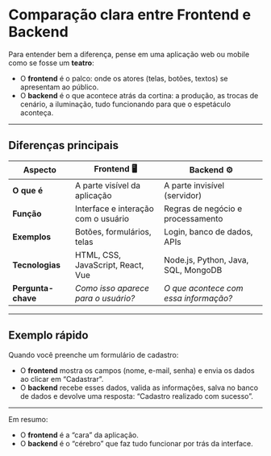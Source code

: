 # Comparação clara entre Frontend e Backend

Para entender bem a diferença, pense em uma aplicação web ou mobile como se fosse um **teatro**:

- O **frontend** é o palco: onde os atores (telas, botões, textos) se apresentam ao público.  
- O **backend** é o que acontece atrás da cortina: a produção, as trocas de cenário, a iluminação, tudo funcionando para que o espetáculo aconteça.

---

## Diferenças principais

| Aspecto            | Frontend 🖥️                         | Backend ⚙️                          |
|--------------------|-------------------------------------|-------------------------------------|
| **O que é**        | A parte visível da aplicação        | A parte invisível (servidor)         |
| **Função**         | Interface e interação com o usuário | Regras de negócio e processamento   |
| **Exemplos**       | Botões, formulários, telas          | Login, banco de dados, APIs         |
| **Tecnologias**    | HTML, CSS, JavaScript, React, Vue   | Node.js, Python, Java, SQL, MongoDB |
| **Pergunta-chave** | *Como isso aparece para o usuário?* | *O que acontece com essa informação?* |

---

## Exemplo rápido

Quando você preenche um formulário de cadastro:  
- O **frontend** mostra os campos (nome, e-mail, senha) e envia os dados ao clicar em “Cadastrar”.  
- O **backend** recebe esses dados, valida as informações, salva no banco de dados e devolve uma resposta: “Cadastro realizado com sucesso”.

---

Em resumo:  
- O **frontend** é a “cara” da aplicação.  
- O **backend** é o “cérebro” que faz tudo funcionar por trás da interface.
